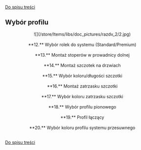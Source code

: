 [Do spisu treści](/service/doc/?cid=sliding-systems-new)
## Wybór profilu
<center>![](/store/Items/libs/doc_pictures/razdv_2/2.jpg) <br><br>
**12.** Wybór rolek do systemu (Standard/Premium) <br><br>
**13.** Montaż stoperów w prowadnicy dolnej <br><br>
**14.** Montaż szczotek na drzwiach <br><br>
**15.** Wybór koloru/długości szczotki <br><br>
**16.** Montaż zatrzasku szczotki <br><br>
**17.** Wybór koloru zatrzasku szczotki <br><br>
**18.** Wybór profilu pionowego <br><br>
**19.** Profil łączący <br><br>
**20.** Wybór koloru profilu systemu przesuwnego <br><br>
</center>


[Do spisu treści](/service/doc/?cid=sliding-systems-new)
